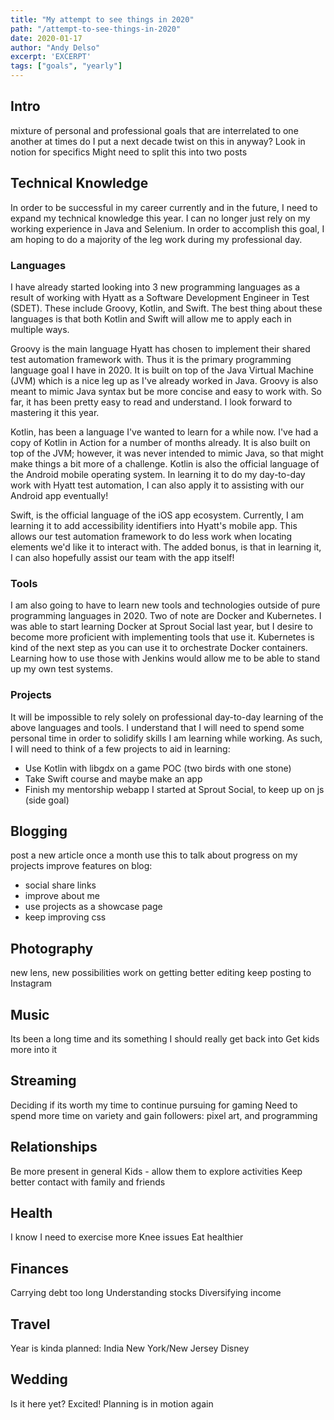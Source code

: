 ```yaml
---
title: "My attempt to see things in 2020"
path: "/attempt-to-see-things-in-2020"
date: 2020-01-17
author: "Andy Delso"
excerpt: 'EXCERPT'
tags: ["goals", "yearly"]
---
```


## Intro
mixture of personal and professional goals that are interrelated to one another at times
do I put a next decade twist on this in anyway?
Look in notion for specifics
Might need to split this into two posts

## Technical Knowledge
In order to be successful in my career currently and in the future, I need to expand my technical knowledge this year. I can no longer just rely on my working experience in Java and Selenium. In order to accomplish this goal, I am hoping to do a majority of the leg work during my professional day. 

### Languages
I have already started looking into 3 new programming languages as a result of working with Hyatt as a Software Development Engineer in Test (SDET). These include Groovy, Kotlin, and Swift. The best thing about these languages is that both Kotlin and Swift will allow me to apply each in multiple ways.

Groovy is the main language Hyatt has chosen to implement their shared test automation framework with. Thus it is the primary programming language goal I have in 2020. It is built on top of the Java Virtual Machine (JVM) which is a nice leg up as I've already worked in Java. Groovy is also meant to mimic Java syntax but be more concise and easy to work with. So far, it has been pretty easy to read and understand. I look forward to mastering it this year.

Kotlin, has been a language I've wanted to learn for a while now. I've had a copy of Kotlin in Action for a number of months already. It is also built on top of the JVM; however, it was never intended to mimic Java, so that might make things a bit more of a challenge. Kotlin is also the official language of the Android mobile operating system. In learning it to do my day-to-day work with Hyatt test automation, I can also apply it to assisting with our Android app eventually!

Swift, is the official language of the iOS app ecosystem. Currently, I am learning it to add accessibility identifiers into Hyatt's mobile app. This allows our test automation framework to do less work when locating elements we'd like it to interact with. The added bonus, is that in learning it, I can also hopefully assist our team with the app itself!

### Tools
I am also going to have to learn new tools and technologies outside of pure programming languages in 2020. Two of note are Docker and Kubernetes. I was able to start learning Docker at Sprout Social last year, but I desire to become more proficient with implementing tools that use it. Kubernetes is kind of the next step as you can use it to orchestrate Docker containers. Learning how to use those with Jenkins would allow me to be able to stand up my own test systems.

### Projects
It will be impossible to rely solely on professional day-to-day learning of the above languages and tools. I understand that I will need to spend some personal time in order to solidify skills I am learning while working. As such, I will need to think of a few projects to aid in learning:
* Use Kotlin with libgdx on a game POC (two birds with one stone)
* Take Swift course and maybe make an app
* Finish my mentorship webapp I started at Sprout Social, to keep up on js (side goal)

## Blogging
post a new article once a month
use this to talk about progress on my projects
improve features on blog:
* social share links
* improve about me
* use projects as a showcase page
* keep improving css

## Photography
new lens, new possibilities
work on getting better editing
keep posting to Instagram

## Music
Its been a long time and its something I should really get back into
Get kids more into it

## Streaming
Deciding if its worth my time to continue pursuing for gaming
Need to spend more time on variety and gain followers: pixel art, and programming

## Relationships
Be more present in general
Kids - allow them to explore activities
Keep better contact with family and friends

## Health
I know I need to exercise more
Knee issues
Eat healthier

## Finances
Carrying debt too long
Understanding stocks
Diversifying income

## Travel
Year is kinda planned:
India
New York/New Jersey
Disney

## Wedding
Is it here yet? Excited!
Planning is in motion again
